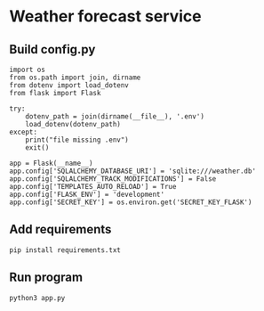 # Weather forecast service
## Build config.py
  
    import os
    from os.path import join, dirname
    from dotenv import load_dotenv
    from flask import Flask

    try:
        dotenv_path = join(dirname(__file__), '.env')
        load_dotenv(dotenv_path)
    except:
        print("file missing .env")
        exit()

    app = Flask(__name__)
    app.config['SQLALCHEMY_DATABASE_URI'] = 'sqlite:///weather.db'
    app.config['SQLALCHEMY_TRACK_MODIFICATIONS'] = False
    app.config['TEMPLATES_AUTO_RELOAD'] = True
    app.config['FLASK_ENV'] = 'development'
    app.config['SECRET_KEY'] = os.environ.get('SECRET_KEY_FLASK')  
    
 ## Add requirements
 
    pip install requirements.txt
    
## Run program
    
    python3 app.py
